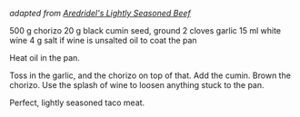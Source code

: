 *adapted from [Aredridel's Lightly Seasoned Beef](aredridel_lightly_seasoned_beef.md)*

500 g chorizo
20 g black cumin seed, ground
2 cloves garlic
15 ml white wine
4 g salt if wine is unsalted
oil to coat the pan

Heat oil in the pan.

Toss in the garlic, and the chorizo on top of that.
Add the cumin. Brown the chorizo.
Use the splash of wine to loosen anything stuck to the pan.

Perfect, lightly seasoned taco meat.
